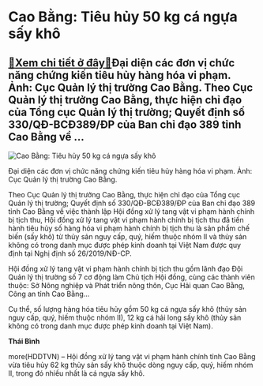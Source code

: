 Cao Bằng: Tiêu hủy 50 kg cá ngựa sấy khô
========================================

[:gift:Xem chi tiết ở đây:gift:](https://hddtvn.com/cao-bang-tieu-huy-50-kg-ca-ngua-say-kho/)Đại diện các đơn vị chức năng chứng kiến tiêu hủy hàng hóa vi phạm. Ảnh: Cục Quản lý thị trường Cao Bằng. Theo Cục Quản lý thị trưởng Cao Bằng, thực hiện chỉ đạo của Tổng cục Quản lý thị trường; Quyết định số 330/QĐ-BCĐ389/ĐP của Ban chỉ đạo 389 tỉnh Cao Bằng về …
------------------------------------------------------------------------------------------------------------------------------------------------------------------------------------------------------------------------------------------------------------------------





![Cao Bằng: Tiêu hủy 50 kg cá ngựa sấy khô](https://hddtvn.com/wp-content/uploads/2021/01/4844_2020.10.16-03.jpg "Cao Bằng: Tiêu hủy 50 kg cá ngựa sấy khô")


Đại diện các đơn vị chức năng chứng kiến tiêu hủy hàng hóa vi phạm. Ảnh: Cục Quản lý thị trường Cao Bằng.



Theo Cục Quản lý thị trưởng Cao Bằng, thực hiện chỉ đạo của Tổng cục Quản lý thị trường; Quyết định số 330/QĐ-BCĐ389/ĐP của Ban chỉ đạo 389 tỉnh Cao Bằng về việc thành lập Hội đồng xử lý tang vật vi phạm hành chính bị tịch thu, Hội đồng xử lý tang vật vi phạm hành chính bị tịch thu đã tiến hành tiêu hủy số hàng hóa vi phạm hành chính bị tịch thu là sản phẩm chế biến (sấy khô) từ thủy sản nguy cấp, quý, hiếm thuộc nhóm II và thủy sản không có trong danh mục được phép kinh doanh tại Việt Nam được quy định tại Nghị định số 26/2019/NĐ-CP.


Hội đồng xử lý tang vật vi phạm hành chính bị tịch thu gồm lãnh đạo Đội Quản lý thị trường số 7 cơ động làm Chủ tịch Hội đồng, cùng các thành viên thuộc: Sở Nông nghiệp và Phát triển nông thôn, Cục Hải quan Cao Bằng, Công an tỉnh Cao Bằng…


Cụ thể, số lượng hàng hóa tiêu hủy gồm 50 kg cá ngựa sấy khô (thủy sản nguy cấp, quý, hiếm thuộc nhóm II), 12 kg cá hải long sấy khô (thủy sản không có trong danh mục được phép kinh doanh tại Việt Nam).




**Thái Bình**



more(HDDTVN) – Hội đồng xử lý tang vật vi phạm hành chính tỉnh Cao Bằng vừa tiêu hủy 62 kg thủy sản sấy khô thuộc dòng nguy cấp, quý, hiếm nhóm II, trong đó nhiều nhất là cá ngựa sấy khô.


